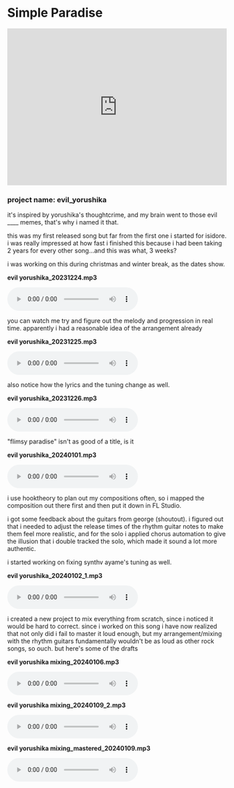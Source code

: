 # Simple Paradise

<div class="iframe-container">
<iframe width="100%" height="360" src="https://www.youtube.com/embed/PRelPmY9szY?si=iZaN1Wv4rDcZgtfG" title="YouTube video player" frameborder="0" allow="accelerometer; autoplay; clipboard-write; encrypted-media; gyroscope; picture-in-picture; web-share" referrerpolicy="strict-origin-when-cross-origin" allowfullscreen></iframe>
</div>

### project name: evil_yorushika

it's inspired by yorushika's thoughtcrime, and my brain went to those evil ____
memes, that's why i named it that.

this was my first released song but far from the first one i started for
isidore. i was really impressed at how fast i finished this because i had been
taking 2 years for every other song...and this was what, 3 weeks?

i was working on this during christmas and winter break, as the dates show.

**evil yorushika_20231224.mp3**

<audio controls src="audio/evil yorushika_20231224.mp3">
error: your browser couldn't load the audio
</audio>

you can watch me try and figure out the melody and progression in real time.
apparently i had a reasonable idea of the arrangement already

**evil yorushika_20231225.mp3**

<audio controls src="audio/evil yorushika_20231225.mp3">
error: your browser couldn't load the audio
</audio>

also notice how the lyrics and the tuning change as well.

**evil yorushika_20231226.mp3**

<audio controls src="audio/evil yorushika_20231226.mp3">
error: your browser couldn't load the audio
</audio>

"flimsy paradise" isn't as good of a title, is it

**evil yorushika_20240101.mp3**

<audio controls src="audio/evil yorushika_20240101.mp3">
error: your browser couldn't load the audio
</audio>

i use hooktheory to plan out my compositions often, so i mapped the composition
out there first and then put it down in FL Studio.

i got some feedback about the guitars from george (shoutout). i figured out that
i needed to adjust the release times of the rhythm guitar notes to make them
feel more realistic, and for the solo i applied chorus automation to give the
illusion that i double tracked the solo, which made it sound a lot more
authentic.

i started working on fixing synthv ayame's tuning as well.

**evil yorushika_20240102_1.mp3**

<audio controls src="audio/evil yorushika_20240102_1.mp3">
error: your browser couldn't load the audio
</audio>

i created a new project to mix everything from scratch, since i noticed it would
be hard to correct. since i worked on this song i have now realized that not
only did i fail to master it loud enough, but my arrangement/mixing with the
rhythm guitars fundamentally wouldn't be as loud as other rock songs, so ouch.
but here's some of the drafts

**evil yorushika mixing_20240106.mp3**

<audio controls src="audio/evil yorushika mixing_20240106.mp3">
error: your browser couldn't load the audio
</audio>

**evil yorushika mixing_20240109_2.mp3**

<audio controls src="audio/evil yorushika mixing_20240109_2.mp3">
error: your browser couldn't load the audio
</audio>

**evil yorushika mixing_mastered_20240109.mp3**

<audio controls src="audio/evil yorushika mixing_mastered_20240109.mp3">
error: your browser couldn't load the audio
</audio>
